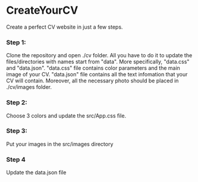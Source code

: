 # CreateYourCV
Create a perfect CV website in just a few steps.
### Step 1: 
Clone the repository and open ./cv folder. All you have to do it to update the files/directories with names start from "data". 
More specifically, "data.css" and "data.json".
"data.css" file contains color parameters and the main image of your CV.
"data.json" file contains all the text infomation that your CV will contain. 
Moreover, all the necessary photo should be placed in ./cv/images folder.

### Step 2: 
Choose 3 colors and update the src/App.css file.
### Step 3:
Put your images in the src/images directory
### Step 4
Update the data.json file
